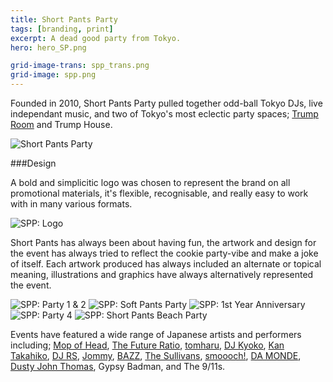 ```yaml
---
title: Short Pants Party
tags: [branding, print]
excerpt: A dead good party from Tokyo.
hero: hero_SP.png

grid-image-trans: spp_trans.png
grid-image: spp.png
---
```


Founded in 2010, Short Pants Party pulled together odd-ball Tokyo DJs, live independant music, and two of Tokyo's most eclectic party spaces; [Trump Room](http://www.timeout.com/tokyo/clubs/trump-room) and Trump House.

![Short Pants Party](portfolio_img/shortpantsparty/spp_logo.png)

###Design

A bold and simplicitic logo was chosen to represent the brand on all promotional materials, it's flexible, recognisable, and really easy to work with in many various formats.

![SPP: Logo](portfolio_img/shortpantsparty/spp_icon.jpg)

Short Pants has always been about having fun, the artwork and design for the event has always tried to reflect the cookie party-vibe and make a joke of itself. Each artwork produced has always included an alternate or topical meaning, illustrations and graphics have always alternatively represented the event.

![SPP: Party 1 & 2](portfolio_img/shortpantsparty/spp_01-02.jpg)
![SPP: Soft Pants Party](portfolio_img/shortpantsparty/spp_soft.jpg)
![SPP: 1st Year Anniversary](portfolio_img/shortpantsparty/spp_1yr.jpg)
![SPP: Party 4](portfolio_img/shortpantsparty/spp_04.jpg)
![SPP: Short Pants Beach Party](portfolio_img/shortpantsparty/spp_beach.jpg)

Events have featured a wide range of Japanese artists and performers including; [Mop of Head](http://mopofhead.com/), [The Future Ratio](http://thefutureratio.com/), [tomharu](https://www.facebook.com/tomharu), [DJ Kyoko](http://djkyoko-droptokyo.tumblr.com/), [Kan Takahiko](https://soundcloud.com/kantakahiko), [DJ RS](https://soundcloud.com/blinkmusic_tokyo), [Jommy](http://blog.honeyee.com/jommy/), [BAZZ](http://iflyer.tv/en/artist/15668/), [The Sullivans](http://iflyer.tv/en/the-sullivans/), [smoooch!](http://iflyer.tv/en/smoooch/), [DA MONDE](http://soundcloud.com/da_monde), [Dusty John Thomas](http://iflyer.tv/en/dustyjohnthomas), Gypsy Badman, and The 9/11s.